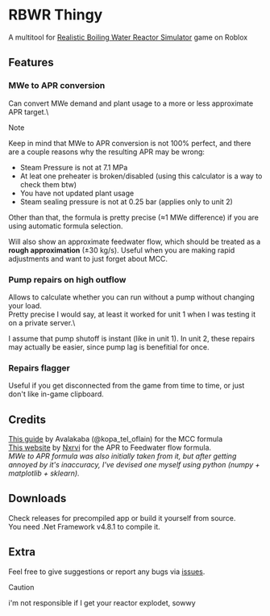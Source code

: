 # RBWR Thingy
A multitool for [Realistic Boiling Water Reactor Simulator](https://www.roblox.com/games/11765852158) game on Roblox

## Features
### MWe to APR conversion
Can convert MWe demand and plant usage to a more or less approximate APR target.\

> [!NOTE]
> Keep in mind that MWe to APR conversion is not 100% perfect, and there are a couple reasons why the resulting APR may be wrong:
> - Steam Pressure is not at 7.1 MPa
> - At leat one preheater is broken/disabled (using this calculator is a way to check them btw)
> - You have not updated plant usage
> - Steam sealing pressure is not at 0.25 bar (applies only to unit 2)
> 
> Other than that, the formula is pretty precise (≈1 MWe difference) if you are using automatic formula selection.

Will also show an approximate feedwater flow, which should be treated as a **rough approximation** (±30 kg/s).
Useful when you are making rapid adjustments and want to just forget about MCC.
### Pump repairs on high outflow
Allows to calculate whether you can run without a pump without changing your load.\
Pretty precise I would say, at least it worked for unit 1 when I was testing it on a private server.\

I assume that pump shutoff is instant (like in unit 1). In unit 2, these repairs may actually be easier, since pump lag is benefitial for once.
### Repairs flagger
Useful if you get disconnected from the game from time to time, or just don't like in-game clipboard.

## Credits
[This guide](https://docs.google.com/document/d/1Irwh4lIR1y15hKauZ3XupzsZ79sPYgwSfMnnWt8aulc/edit) by Avalakaba (@kopa_tel_oflain) for the MCC formula\
[This website](https://nxrvi.github.io/rbwrmultitoolweb/) by [Nxrvi](https://github.com/Nxrvi) for the APR to Feedwater flow formula.\
*MWe to APR formula was also initially taken from it, but after getting annoyed by it's inaccuracy, I've devised one myself using python (numpy + matplotlib + sklearn).*

## Downloads
Check releases for precompiled app or build it yourself from source.\
You need .Net Framework v4.8.1 to compile it.

## Extra
Feel free to give suggestions or report any bugs via [issues](https://github.com/artv15/RBWR-Thingy/issues).
> [!CAUTION]
> i'm not responsible if I get your reactor explodet, sowwy
